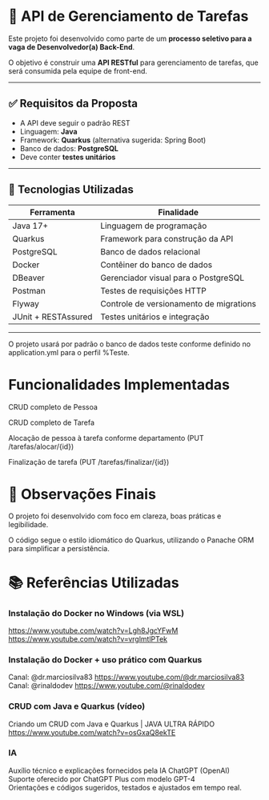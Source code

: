 # 📌 API de Gerenciamento de Tarefas

Este projeto foi desenvolvido como parte de um **processo seletivo para a vaga de Desenvolvedor(a) Back-End**.

O objetivo é construir uma **API RESTful** para gerenciamento de tarefas, que será consumida pela equipe de front-end.

---

## ✅ Requisitos da Proposta

- A API deve seguir o padrão REST
- Linguagem: **Java**
- Framework: **Quarkus** (alternativa sugerida: Spring Boot)
- Banco de dados: **PostgreSQL**
- Deve conter **testes unitários**

---

## 🧰 Tecnologias Utilizadas

| Ferramenta       | Finalidade                                 |
|------------------|---------------------------------------------|
| Java 17+         | Linguagem de programação                    |
| Quarkus          | Framework para construção da API            |
| PostgreSQL       | Banco de dados relacional                   |
| Docker           | Contêiner do banco de dados                 |
| DBeaver          | Gerenciador visual para o PostgreSQL        |
| Postman          | Testes de requisições HTTP                  |
| Flyway           | Controle de versionamento de migrations     |
| JUnit + RESTAssured | Testes unitários e integração             |

---

O projeto usará por padrão o banco de dados teste conforme definido no application.yml para o perfil %Teste.

# Funcionalidades Implementadas

CRUD completo de Pessoa

CRUD completo de Tarefa

Alocação de pessoa à tarefa conforme departamento (PUT /tarefas/alocar/{id})

Finalização de tarefa (PUT /tarefas/finalizar/{id})

# 📌 Observações Finais

O projeto foi desenvolvido com foco em clareza, boas práticas e legibilidade.

O código segue o estilo idiomático do Quarkus, utilizando o Panache ORM para simplificar a persistência.

# 📚 Referências Utilizadas

### Instalação do Docker no Windows (via WSL)
https://www.youtube.com/watch?v=Lgh8JgcYFwM  
https://www.youtube.com/watch?v=vrglmtlPTek  

### Instalação do Docker + uso prático com Quarkus
Canal: @dr.marciosilva83 
  https://www.youtube.com/@dr.marciosilva83
Canal: @rinaldodev
  https://www.youtube.com/@rinaldodev       

### CRUD com Java e Quarkus (vídeo)
Criando um CRUD com Java e Quarkus | JAVA ULTRA RÁPIDO  
https://www.youtube.com/watch?v=osGxaQ8ekTE  

### IA
Auxílio técnico e explicações fornecidos pela IA ChatGPT (OpenAI)  
Suporte oferecido por ChatGPT Plus com modelo GPT-4  
Orientações e códigos sugeridos, testados e ajustados em tempo real.




